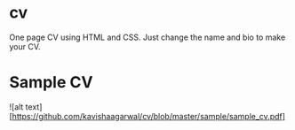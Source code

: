 # cv
One page CV using HTML and CSS. Just change the name and bio to make your CV.

# Sample CV
![alt text] [https://github.com/kavishaagarwal/cv/blob/master/sample/sample_cv.pdf]
